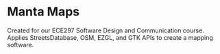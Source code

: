 # Manta Maps

Created for our ECE297 Software Design and Communication course. Applies StreetsDatabase, OSM, EZGL, and GTK APIs to create a mapping software.
